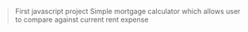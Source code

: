 > First javascript project
> Simple mortgage calculator which allows user to compare against current rent expense
